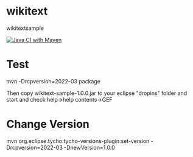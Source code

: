 wikitext
========

wikitextsample

[![Java CI with Maven](https://github.com/carstenartur/wikitext/actions/workflows/maven.yml/badge.svg)](https://github.com/carstenartur/wikitext/actions/workflows/maven.yml)


Test
========

mvn -Drcpversion=2022-03 package

Then copy wikitext-sample-1.0.0.jar to your eclipse "dropins" folder and start and check help->help contents->GEF

Change Version
========

mvn org.eclipse.tycho:tycho-versions-plugin:set-version -Drcpversion=2022-03 -DnewVersion=1.0.0
